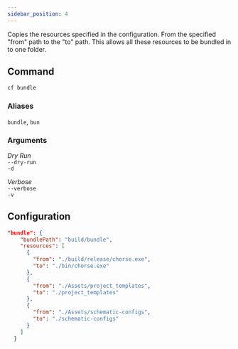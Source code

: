 ```yaml
---
sidebar_position: 4
---
```


Copies the resources specified in the configuration.
From the specified "from" path to the "to" path. This allows all these resources to be bundled in to one folder.

## Command

```bash
cf bundle
```

### Aliases

`bundle`, `bun`

### Arguments

_Dry Run_  
`--dry-run`  
`-d`

_Verbose_  
`--verbose`  
`-v`

## Configuration

```json
"bundle": {
    "bundlePath": "build/bundle",
    "resources": [
      {
        "from": "./build/release/chorse.exe",
        "to": "./bin/chorse.exe"
      },
      {
        "from": "./Assets/project_templates",
        "to": "./project_templates"
      },
      {
        "from": "./Assets/schematic-configs",
        "to": "./schematic-configs"
      }
    ]
  }
```
